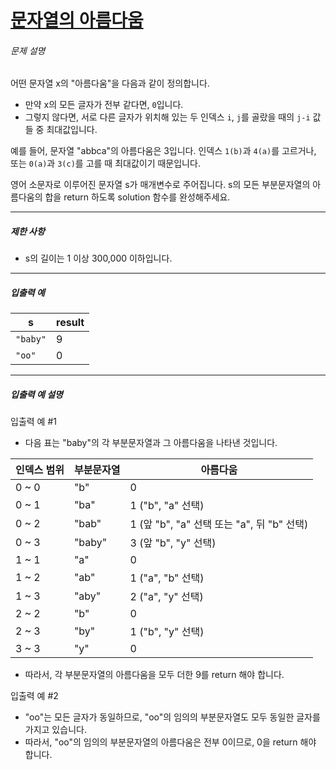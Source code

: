 # [문자열의 아름다움](https://school.programmers.co.kr/learn/courses/30/lessons/68938)


###### 문제 설명


어떤 문자열 x의 "아름다움"을 다음과 같이 정의합니다.


* 만약 x의 모든 글자가 전부 같다면, `0`입니다.
* 그렇지 않다면, 서로 다른 글자가 위치해 있는 두 인덱스 `i`, `j`를 골랐을 때의 `j-i` 값들 중 최대값입니다.


예를 들어, 문자열 "abbca"의 아름다움은 3입니다. 인덱스 `1(b)`과 `4(a)`를 고르거나, 또는 `0(a)`과 `3(c)`를 고를 때 최대값이기 때문입니다.


영어 소문자로 이루어진 문자열 s가 매개변수로 주어집니다. s의 모든 부분문자열의 아름다움의 합을 return 하도록 solution 함수를 완성해주세요.




---


##### 제한 사항


* s의 길이는 1 이상 300,000 이하입니다.




---


##### 입출력 예




| s | result |
| --- | --- |
| `"baby"` | 9 |
| `"oo"` | 0 |




---


##### 입출력 예 설명


입출력 예 \#1


* 다음 표는 "baby"의 각 부분문자열과 그 아름다움을 나타낸 것입니다.




| 인덱스 범위 | 부분문자열 | 아름다움 |
| --- | --- | --- |
| 0 \~ 0 | "b" | 0 |
| 0 \~ 1 | "ba" | 1 ("b", "a" 선택) |
| 0 \~ 2 | "bab" | 1 (앞 "b", "a" 선택 또는 "a", 뒤 "b" 선택) |
| 0 \~ 3 | "baby" | 3 (앞 "b", "y" 선택) |
| 1 \~ 1 | "a" | 0 |
| 1 \~ 2 | "ab" | 1 ("a", "b" 선택) |
| 1 \~ 3 | "aby" | 2 ("a", "y" 선택) |
| 2 \~ 2 | "b" | 0 |
| 2 \~ 3 | "by" | 1 ("b", "y" 선택) |
| 3 \~ 3 | "y" | 0 |


* 따라서, 각 부분문자열의 아름다움을 모두 더한 9를 return 해야 합니다.


입출력 예 \#2


* "oo"는 모든 글자가 동일하므로, "oo"의 임의의 부분문자열도 모두 동일한 글자를 가지고 있습니다.
* 따라서, "oo"의 임의의 부분문자열의 아름다움은 전부 0이므로, 0을 return 해야 합니다.



